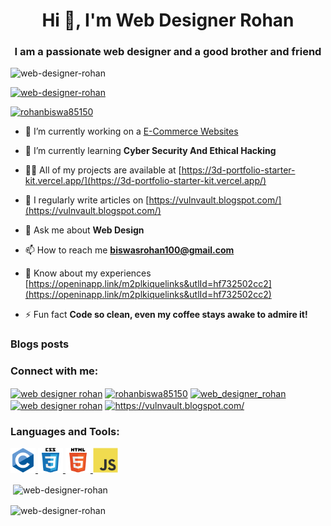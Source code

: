 <h1 align="center">Hi 👋, I'm Web Designer Rohan</h1>
<h3 align="center">I am a passionate web designer and a good brother and friend</h3>

<p align="left"> <img src="https://komarev.com/ghpvc/?username=web-designer-rohan&label=Profile%20views&color=0e75b6&style=flat" alt="web-designer-rohan" /> </p>

<p align="left"> <a href="https://github.com/ryo-ma/github-profile-trophy"><img src="https://github-profile-trophy.vercel.app/?username=web-designer-rohan" alt="web-designer-rohan" /></a> </p>

<p align="left"> <a href="https://twitter.com/rohanbiswa85150" target="blank"><img src="https://img.shields.io/twitter/follow/rohanbiswa85150?logo=twitter&style=for-the-badge" alt="rohanbiswa85150" /></a> </p>

- 🔭 I’m currently working on a [E-Commerce Websites](https://themewagon.github.io/organic/)

- 🌱 I’m currently learning **Cyber Security And Ethical Hacking**

- 👨‍💻 All of my projects are available at [https://3d-portfolio-starter-kit.vercel.app/](https://3d-portfolio-starter-kit.vercel.app/)

- 📝 I regularly write articles on [https://vulnvault.blogspot.com/](https://vulnvault.blogspot.com/)

- 💬 Ask me about **Web Design**

- 📫 How to reach me **biswasrohan100@gmail.com**

- 📄 Know about my experiences [https://openinapp.link/m2plkiquelinks&utlId=hf732502cc2](https://openinapp.link/m2plkiquelinks&utlId=hf732502cc2)

- ⚡ Fun fact **Code so clean, even my coffee stays awake to admire it!**

### Blogs posts
<!-- BLOG-POST-LIST:START -->
<!-- BLOG-POST-LIST:END -->

<h3 align="left">Connect with me:</h3>
<p align="left">
<a href="https://codepen.io/web designer rohan" target="blank"><img align="center" src="https://raw.githubusercontent.com/rahuldkjain/github-profile-readme-generator/master/src/images/icons/Social/codepen.svg" alt="web designer rohan" height="30" width="40" /></a>
<a href="https://twitter.com/rohanbiswa85150" target="blank"><img align="center" src="https://raw.githubusercontent.com/rahuldkjain/github-profile-readme-generator/master/src/images/icons/Social/twitter.svg" alt="rohanbiswa85150" height="30" width="40" /></a>
<a href="https://instagram.com/web_designer_rohan" target="blank"><img align="center" src="https://raw.githubusercontent.com/rahuldkjain/github-profile-readme-generator/master/src/images/icons/Social/instagram.svg" alt="web_designer_rohan" height="30" width="40" /></a>
<a href="https://www.youtube.com/c/web designer rohan" target="blank"><img align="center" src="https://raw.githubusercontent.com/rahuldkjain/github-profile-readme-generator/master/src/images/icons/Social/youtube.svg" alt="web designer rohan" height="30" width="40" /></a>
<a href="/https://vulnvault.blogspot.com/" target="blank"><img align="center" src="https://raw.githubusercontent.com/rahuldkjain/github-profile-readme-generator/master/src/images/icons/Social/rss.svg" alt="https://vulnvault.blogspot.com/" height="30" width="40" /></a>
</p>

<h3 align="left">Languages and Tools:</h3>
<p align="left"> <a href="https://www.cprogramming.com/" target="_blank" rel="noreferrer"> <img src="https://raw.githubusercontent.com/devicons/devicon/master/icons/c/c-original.svg" alt="c" width="40" height="40"/> </a> <a href="https://www.w3schools.com/css/" target="_blank" rel="noreferrer"> <img src="https://raw.githubusercontent.com/devicons/devicon/master/icons/css3/css3-original-wordmark.svg" alt="css3" width="40" height="40"/> </a> <a href="https://www.w3.org/html/" target="_blank" rel="noreferrer"> <img src="https://raw.githubusercontent.com/devicons/devicon/master/icons/html5/html5-original-wordmark.svg" alt="html5" width="40" height="40"/> </a> <a href="https://developer.mozilla.org/en-US/docs/Web/JavaScript" target="_blank" rel="noreferrer"> <img src="https://raw.githubusercontent.com/devicons/devicon/master/icons/javascript/javascript-original.svg" alt="javascript" width="40" height="40"/> </a> </p>

<p>&nbsp;<img align="center" src="https://github-readme-stats.vercel.app/api?username=web-designer-rohan&show_icons=true&locale=en" alt="web-designer-rohan" /></p>

<p><img align="center" src="https://github-readme-streak-stats.herokuapp.com/?user=web-designer-rohan&" alt="web-designer-rohan" /></p>
